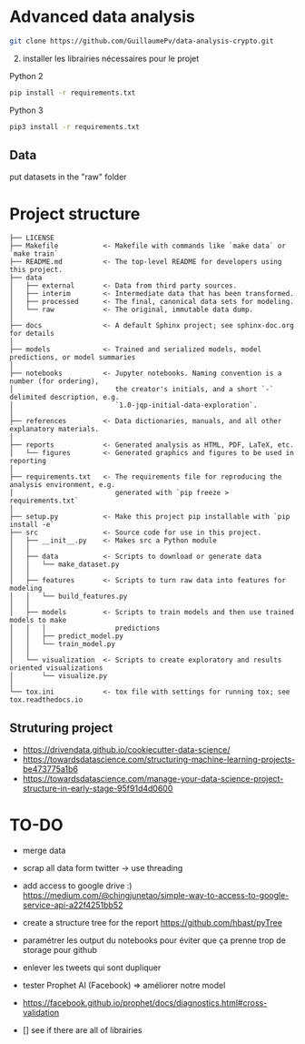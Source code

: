 # Advanced data analysis

```bash
git clone https://github.com/GuillaumePv/data-analysis-crypto.git
```
2) installer les librairies nécessaires pour le projet

Python 2
```bash
pip install -r requirements.txt
```

Python 3
```bash
pip3 install -r requirements.txt
```
## Data

put datasets in the "raw" folder 

# Project structure

```
├── LICENSE
├── Makefile           <- Makefile with commands like `make data` or `make train`
├── README.md          <- The top-level README for developers using this project.
├── data
│   ├── external       <- Data from third party sources.
│   ├── interim        <- Intermediate data that has been transformed.
│   ├── processed      <- The final, canonical data sets for modeling.
│   └── raw            <- The original, immutable data dump.
│
├── docs               <- A default Sphinx project; see sphinx-doc.org for details
│
├── models             <- Trained and serialized models, model predictions, or model summaries
│
├── notebooks          <- Jupyter notebooks. Naming convention is a number (for ordering),
│                         the creator's initials, and a short `-` delimited description, e.g.
│                         `1.0-jqp-initial-data-exploration`.
│
├── references         <- Data dictionaries, manuals, and all other explanatory materials.
│
├── reports            <- Generated analysis as HTML, PDF, LaTeX, etc.
│   └── figures        <- Generated graphics and figures to be used in reporting
│
├── requirements.txt   <- The requirements file for reproducing the analysis environment, e.g.
│                         generated with `pip freeze > requirements.txt`
│
├── setup.py           <- Make this project pip installable with `pip install -e`
├── src                <- Source code for use in this project.
│   ├── __init__.py    <- Makes src a Python module
│   │
│   ├── data           <- Scripts to download or generate data
│   │   └── make_dataset.py
│   │
│   ├── features       <- Scripts to turn raw data into features for modeling
│   │   └── build_features.py
│   │
│   ├── models         <- Scripts to train models and then use trained models to make
│   │   │                 predictions
│   │   ├── predict_model.py
│   │   └── train_model.py
│   │
│   └── visualization  <- Scripts to create exploratory and results oriented visualizations
│       └── visualize.py
│
└── tox.ini            <- tox file with settings for running tox; see tox.readthedocs.io
```

## Struturing project
* https://drivendata.github.io/cookiecutter-data-science/
* https://towardsdatascience.com/structuring-machine-learning-projects-be473775a1b6
* https://towardsdatascience.com/manage-your-data-science-project-structure-in-early-stage-95f91d4d0600

# TO-DO

* merge data

* scrap all data form twitter -> use threading

* add access to google drive :) https://medium.com/@chingjunetao/simple-way-to-access-to-google-service-api-a22f4251bb52

* create a structure tree for the report
https://github.com/hbast/pyTree

* paramétrer les output du notebooks pour éviter que ça prenne trop de storage pour github

* enlever les tweets qui sont dupliquer

* tester Prophet AI (Facebook) => améliorer notre model 
* https://facebook.github.io/prophet/docs/diagnostics.html#cross-validation

- [] see if there are all of librairies
